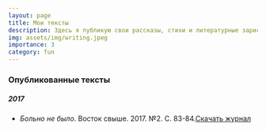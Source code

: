```yaml
---
layout: page
title: Мои тексты
description: Здесь я публикую свои рассказы, стихи и литературные зарисовки  
img: assets/img/writing.jpeg
importance: 3
category: fun
---
```


### Опубликованные тексты

##### 2017
- *Больно не было*. Восток свыше. 2017. №2. С. 83-84.[Скачать журнал](https://olyanechaeva.github.io/assets/pdf/Vostok43.pdf)


